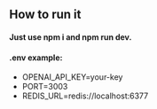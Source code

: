 ## How to run it

#### Just use npm i and npm run dev.

#### .env example:

- OPENAI_API_KEY=your-key
- PORT=3003
- REDIS_URL=redis://localhost:6377